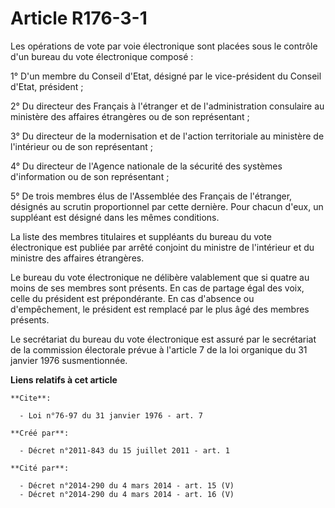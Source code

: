 # Article R176-3-1

Les opérations de vote par voie électronique sont placées sous le contrôle d'un bureau du vote électronique composé : 

1° D'un membre du Conseil d'Etat, désigné par le vice-président du Conseil d'Etat, président ; 

2° Du directeur des Français à l'étranger et de l'administration consulaire au ministère des affaires étrangères ou de son
représentant ; 

3° Du directeur de la modernisation et de l'action territoriale au ministère de l'intérieur ou de son représentant ; 

4° Du directeur de l'Agence nationale de la sécurité des systèmes d'information ou de son représentant ; 

5° De trois membres élus de l'Assemblée des Français de l'étranger, désignés au scrutin proportionnel par cette dernière.
Pour chacun d'eux, un suppléant est désigné dans les mêmes conditions. 

La liste des membres titulaires et suppléants du bureau du vote électronique est publiée par arrêté conjoint du ministre de
l'intérieur et du ministre des affaires étrangères. 

Le bureau du vote électronique ne délibère valablement que si quatre au moins de ses membres sont présents. En cas de partage
égal des voix, celle du président est prépondérante. En cas d'absence ou d'empêchement, le président est remplacé par le plus
âgé des membres présents. 

Le secrétariat du bureau du vote électronique est assuré par le secrétariat de la commission électorale prévue à l'article 7
de la loi organique du 31 janvier 1976 susmentionnée.

**Liens relatifs à cet article**

	**Cite**:

	  - Loi n°76-97 du 31 janvier 1976 - art. 7

	**Créé par**:

	  - Décret n°2011-843 du 15 juillet 2011 - art. 1

	**Cité par**:

	  - Décret n°2014-290 du 4 mars 2014 - art. 15 (V)
	  - Décret n°2014-290 du 4 mars 2014 - art. 16 (V)
